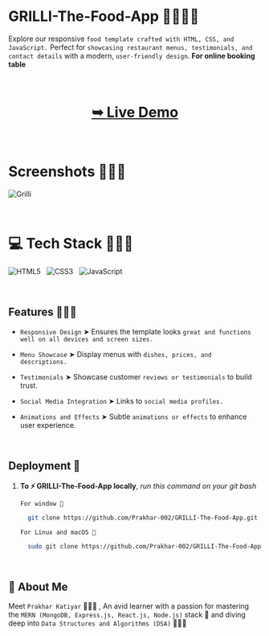 
# GRILLI-The-Food-App 🌯🍱🍜🍲

Explore our responsive `food template crafted with HTML, CSS, and JavaScript.` Perfect for `showcasing restaurant menus, testimonials, and contact details` with a modern, `user-friendly design`. **For online booking table**



<br/>

<h1 align="center"> 

<a href="https://grilli-food-002.netlify.app/"><strong> ➥ Live Demo</strong></a>
</h1>
<br/>


# Screenshots 🍨🍫🧁


![Grilli](https://github.com/user-attachments/assets/213793b0-0686-4c8b-8d86-3e4a062d2353)


<br/>

# 💻 Tech Stack 🍧🥞🧋

![HTML5](https://img.shields.io/badge/html5-%23E34F26.svg?style=for-the-badge&logo=html5&logoColor=white) &nbsp; ![CSS3](https://img.shields.io/badge/css3-%231572B6.svg?style=for-the-badge&logo=css3&logoColor=white) &nbsp;  ![JavaScript](https://img.shields.io/badge/javascript-%23323330.svg?style=for-the-badge&logo=javascript&logoColor=%23F7DF1E)

<br/>

## Features 🌮🍕🥪
- `Responsive Design` ➤ Ensures the template looks `great and functions well on all devices and screen sizes.`

- `Menu Showcase` ➤ Display menus with `dishes, prices, and descriptions.`

- `Testimonials` ➤ Showcase customer `reviews or testimonials` to build trust.

- `Social Media Integration` ➤  Links to `social media profiles.`

- `Animations and Effects` ➤ Subtle `animations or effects` to enhance user experience.

<br/>

## Deployment 🚀

1. **To ⚡ GRILLI-The-Food-App locally**, *run this command on your git bash*


    `For window 🍥` 
    ```bash
      git clone https://github.com/Prakhar-002/GRILLI-The-Food-App.git
    ```

    `For Linux and macOS 🍙`
    ```bash
      sudo git clone https://github.com/Prakhar-002/GRILLI-The-Food-App.git
    ```

<br/>

## 🚀 About Me

Meet `Prakhar Katiyar` 🙋🏻‍♂️ , An avid learner with a passion for mastering the `MERN (MongoDB, Express.js, React.js, Node.js)` stack 🎯  and diving deep into `Data Structures and Algorithms (DSA)` 🧑🏻‍💻


